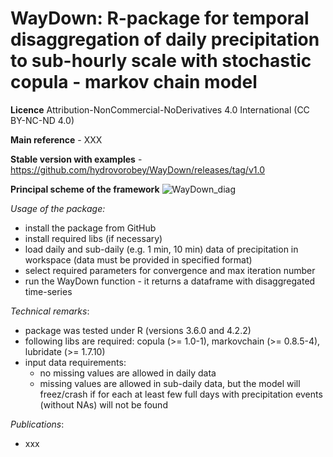 # WayDown: **R-package for temporal disaggregation of daily precipitation to sub-hourly scale with stochastic copula - markov chain model** 

**Licence** Attribution-NonCommercial-NoDerivatives 4.0 International (CC BY-NC-ND 4.0)

**Main reference** - XXX

**Stable version with examples** - https://github.com/hydrovorobey/WayDown/releases/tag/v1.0


**Principal scheme of the framework**
![WayDown_diag](https://user-images.githubusercontent.com/25793656/233024719-b97099b6-79ef-4a93-b42b-9edfc78ad092.png)




*Usage of the package:*
- install the package from GitHub
- install required libs (if necessary)
- load daily and sub-daily (e.g. 1 min, 10 min) data of precipitation in workspace (data must be provided in specified format)
- select required parameters for convergence and max iteration number
- run the WayDown function - it returns a dataframe with disaggregated time-series

*Technical remarks*:
- package was tested under R (versions 3.6.0 and 4.2.2)
- following libs are required: copula (>= 1.0-1), markovchain (>= 0.8.5-4), lubridate (>= 1.7.10)
- input data requirements: 
    - no missing values are allowed in daily data
    - missing values are allowed in sub-daily data, but the model will freez/crash if for each at least few full days with precipitation events (without NAs) will not be found

*Publications*:
- xxx

